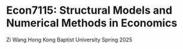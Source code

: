# Econ7115: Structural Models and Numerical Methods in Economics
Zi Wang
Hong Kong Baptist University
Spring 2025

